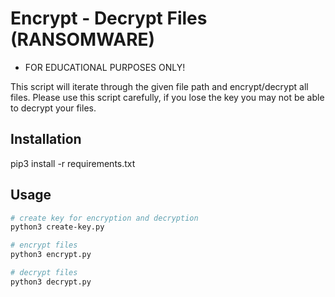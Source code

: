 # Encrypt - Decrypt Files (RANSOMWARE)

- FOR EDUCATIONAL PURPOSES ONLY!

This script will iterate through the given file path and encrypt/decrypt all files. Please use this script carefully, if you lose the key you may not be
able to decrypt your files.

## Installation

pip3 install -r requirements.txt

## Usage

```bash
# create key for encryption and decryption
python3 create-key.py

# encrypt files
python3 encrypt.py

# decrypt files
python3 decrypt.py

```
